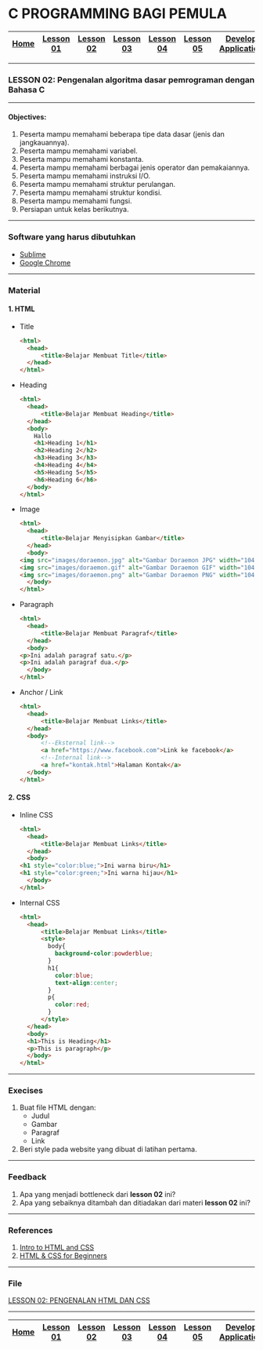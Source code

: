 # C PROGRAMMING BAGI PEMULA

| [Home][0] | [Lesson 01][1] | [Lesson 02][2] | [Lesson 03][3] | [Lesson 04][4] | [Lesson 05][5] | [Develop Application][6] |
|:---------:|:--------------:|:--------------:|:--------------:|:--------------:|:--------------:|:------------------------:|

---

### LESSON 02: Pengenalan algoritma dasar pemrograman dengan Bahasa C

---

#### Objectives:
1. Peserta mampu memahami beberapa tipe data dasar (jenis dan jangkauannya).
2. Peserta mampu memahami variabel.
3. Peserta mampu memahami konstanta.
4. Peserta mampu memahami berbagai jenis operator dan pemakaiannya.
5. Peserta mampu memahami instruksi I/O.
6. Peserta mampu memahami struktur perulangan.
7. Peserta mampu memahami struktur kondisi.
8. Peserta mampu memahami fungsi.
9. Persiapan untuk kelas berikutnya.

---

### Software yang harus dibutuhkan
  * [Sublime](https://www.sublimetext.com/3)
  * [Google Chrome](https://support.google.com/chrome/answer/95346?co=GENIE.Platform%3DDesktop&hl=id)

---

### Material

#### 1. HTML
* Title
  ```html
  <html>
    <head>
        <title>Belajar Membuat Title</title>
    </head>
  </html>
  ```
* Heading
  ```html
  <html>
    <head>
        <title>Belajar Membuat Heading</title>
    </head>
    <body>
      Hallo
      <h1>Heading 1</h1>
      <h2>Heading 2</h2>
      <h3>Heading 3</h3>
      <h4>Heading 4</h4>
      <h5>Heading 5</h5>
      <h6>Heading 6</h6>
    </body>
  </html>
  ```
* Image
  ```html
  <html>
    <head>
        <title>Belajar Menyisipkan Gambar</title>
    </head>
    <body>
  <img src="images/doraemon.jpg" alt="Gambar Doraemon JPG" width="104" height="142">
  <img src="images/doraemon.gif" alt="Gambar Doraemon GIF" width="104" height="142">
  <img src="images/doraemon.png" alt="Gambar Doraemon PNG" width="104" height="142">
    </body>
  </html>
  ```
* Paragraph
  ```html
  <html>
    <head>
        <title>Belajar Membuat Paragraf</title>
    </head>
    <body>
  <p>Ini adalah paragraf satu.</p>
  <p>Ini adalah paragraf dua.</p>
    </body>
  </html>
  ```
* Anchor / Link
  ```html
  <html>
    <head>
        <title>Belajar Membuat Links</title>
    </head>
    <body>
        <!--Eksternal link-->
        <a href="https://www.facebook.com">Link ke facebook</a>
        <!--Internal link-->
        <a href="kontak.html">Halaman Kontak</a>
    </body>
  </html>
  ```

#### 2. CSS
* Inline CSS
  ```html
  <html>
    <head>
        <title>Belajar Membuat Links</title>
    </head>
    <body>
  <h1 style="color:blue;">Ini warna biru</h1>
  <h1 style="color:green;">Ini warna hijau</h1>
    </body>
  </html>
  ```

* Internal CSS
  ```html
  <html>
    <head>
        <title>Belajar Membuat Links</title>
        <style>
          body{
            background-color:powderblue;
          }
          h1{
            color:blue;
            text-align:center;
          }
          p{
            color:red;
          }
        </style>
    </head>
    <body>
    <h1>This is Heading</h1>
    <p>This is paragraph</p>
    </body>
  </html>
  ```

---

### Execises
1. Buat file HTML dengan:
    * Judul
    * Gambar
    * Paragraf
    * Link
2. Beri style pada website yang dibuat di latihan pertama.

---

### Feedback
1. Apa yang menjadi bottleneck dari **lesson 02** ini?
2. Apa yang sebaiknya ditambah dan ditiadakan dari materi **lesson 02** ini?

---

### References
1. [Intro to HTML and CSS](https://www.udacity.com/course/intro-to-html-and-css--ud304 "Intro to HTML and CSS")
2. [HTML & CSS for Beginners](https://www.codecademy.com/en/tracks/htmlcss "HTML & CSS for Beginners")

---

### File
[LESSON 02: PENGENALAN HTML DAN CSS](files/Lesson2-PengenalanHTMLdanCSS.pdf)

---

| [Home][0] | [Lesson 01][1] | [Lesson 02][2] | [Lesson 03][3] | [Lesson 04][4] | [Lesson 05][5] | [Develop Application][6] |
|:---------:|:--------------:|:--------------:|:--------------:|:--------------:|:--------------:|:------------------------:|

[0]: README.md "Home"
[1]: lesson-01.md "Pengenalan dasar tentang CLI Linux untuk develop aplikasi dengan menggunakan C GNU Library"
[2]: lesson-02.md "Pengenalan algoritma dasar pemrograman dengan Bahasa C"
[3]: lesson-03.md "Array dan struktur pada Pemrograman C"
[4]: lesson-04.md "Penanganan file pada Pemrograman C"
[5]: lesson-05.md "Implementasi TCP Server - Client pada Pemrograman C"
[6]: lesson-06.md "Pembuatan aplikasi Collect and Controlling Data Logger"

